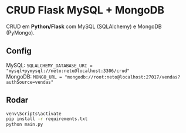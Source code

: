 # CRUD Flask MySQL + MongoDB

CRUD em **Python/Flask** com MySQL (SQLAlchemy) e MongoDB (PyMongo).

## Config
MySQL: `SQLALCHEMY_DATABASE_URI = "mysql+pymysql://neto:neto@localhost:3306/crud"`  
MongoDB: `MONGO_URL = "mongodb://root:neto@localhost:27017/vendas?authSource=vendas"`

## Rodar
```bash
venv\Scripts\activate
pip install -r requirements.txt
python main.py
